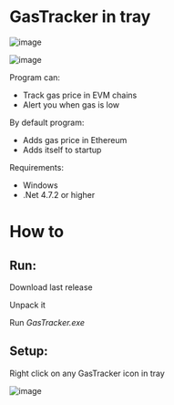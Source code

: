 # GasTracker in tray

![image](https://github.com/Ryaza5562/GasTracker/assets/49323900/d4d8d54e-3d85-476e-89ce-95e517c5e7c4)


![image](https://github.com/Ryaza5562/GasTracker/assets/49323900/7b9bd90f-a67e-4463-a342-e5aaa10e9dd6)


Program can:
- Track gas price in EVM chains
- Alert you when gas is low

By default program: 
- Adds gas price in Ethereum
- Adds itself to startup

Requirements:
- Windows
- .Net 4.7.2 or higher

# How to

## Run:

Download last release

Unpack it

Run *GasTracker.exe*

## Setup:

Right click on any GasTracker icon in tray

![image](https://github.com/Ryaza5562/GasTracker/assets/49323900/162517f5-8fe7-49af-955a-a523e246f54c)


